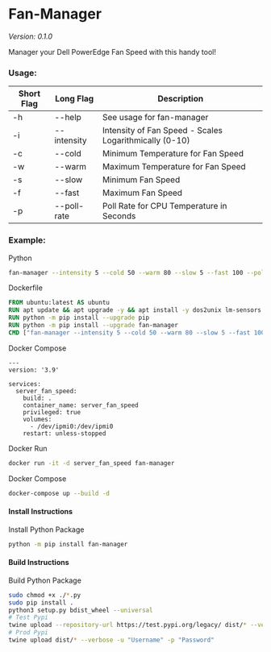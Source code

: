 # Fan-Manager
*Version: 0.1.0*

Manager your Dell PowerEdge Fan Speed with this handy tool!

### Usage:
| Short Flag | Long Flag   | Description                                            |
|------------|-------------|--------------------------------------------------------|
| -h         | --help      | See usage for fan-manager                              | 
| -i         | --intensity | Intensity of Fan Speed - Scales Logarithmically (0-10) | 
| -c         | --cold      | Minimum Temperature for Fan Speed                      | 
| -w         | --warm      | Maximum Temperature for Fan Speed                      | 
| -s         | --slow      | Minimum Fan Speed                                      | 
| -f         | --fast      | Maximum Fan Speed                                      | 
| -p         | --poll-rate | Poll Rate for CPU Temperature in Seconds               | 

### Example:

Python
```bash
fan-manager --intensity 5 --cold 50 --warm 80 --slow 5 --fast 100 --poll-rate 24
```

Dockerfile
```dockerfile
FROM ubuntu:latest AS ubuntu
RUN apt update && apt upgrade -y && apt install -y dos2unix lm-sensors ipmitool wget curl git python3 python-is-python3 python3-pip gcc
RUN python -m pip install --upgrade pip
RUN python -m pip install --upgrade fan-manager
CMD ["fan-manager --intensity 5 --cold 50 --warm 80 --slow 5 --fast 100 --poll-rate 24"]
```

Docker Compose
```docker-compose
---
version: '3.9'

services:
  server_fan_speed:
    build: .
    container_name: server_fan_speed
    privileged: true
    volumes:
      - /dev/ipmi0:/dev/ipmi0
    restart: unless-stopped
```

Docker Run
```bash
docker run -it -d server_fan_speed fan-manager
```

Docker Compose
```bash
docker-compose up --build -d
```

#### Install Instructions
Install Python Package

```bash
python -m pip install fan-manager
```

#### Build Instructions
Build Python Package

```bash
sudo chmod +x ./*.py
sudo pip install .
python3 setup.py bdist_wheel --universal
# Test Pypi
twine upload --repository-url https://test.pypi.org/legacy/ dist/* --verbose -u "Username" -p "Password"
# Prod Pypi
twine upload dist/* --verbose -u "Username" -p "Password"
```
